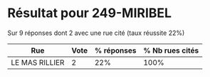 # Résultat pour 249-MIRIBEL

Sur 9 réponses dont 2 avec une rue cité (taux réussite 22%)

| Rue | Vote | % réponses | % Nb rues cités|
|-----|------|------------|----------------|
| LE MAS RILLIER | 2 | 22% | 100%|
